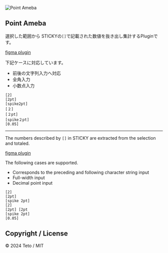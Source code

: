 ![Point Ameba](https://github.com/Pianoopera/Point-Ameba/assets/42969626/e07bd2b9-d025-4cac-884a-f7adbe717502)

## Point Ameba

選択した範囲から STICKYの`[]`で記載された数値を抜き出し集計するPluginです。

[figma plugin](https://www.figma.com/community/plugin/1340871643538820550/point-ameba)

下記ケースに対応しています。
- 前後の文字列入力へ対応
- 全角入力
- 小数点入力

```
[2]
[2pt]
[spike2pt]
[２]
[２pt]
[spike２pt]
[0.05]
```

---

The numbers described by `[]` in STICKY are extracted from the selection and totaled.

[figma plugin](https://www.figma.com/community/plugin/1340871643538820550/point-ameba)

The following cases are supported.
- Corresponds to the preceding and following character string input
- Full-width input
- Decimal point input

````
[2]
[2pt]
[spike 2pt]
[2]
[2pt] [2pt
[spike 2pt]
[0.05]
````

## Copyright / License
© 2024 Teto / MIT
